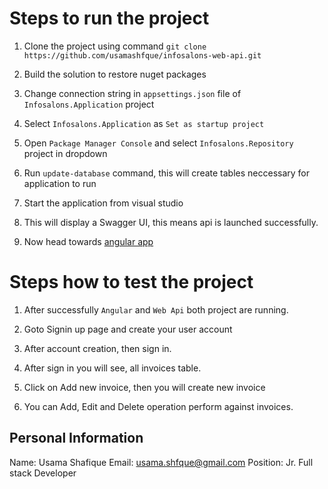 # Steps to run the project

1. Clone the project using command `git clone https://github.com/usamashfque/infosalons-web-api.git`

2. Build the solution to restore nuget packages
 
3. Change connection string in `appsettings.json` file of `Infosalons.Application` project

4. Select `Infosalons.Application` as `Set as startup project`

5. Open `Package Manager Console` and select `Infosalons.Repository` project in dropdown

6. Run `update-database` command, this will create tables neccessary for application to run

7. Start the application from visual studio

8. This will display a Swagger UI, this means api is launched successfully.

9. Now head towards [angular app](https://github.com/usamashfque/infosalons-angular-web.git)

# Steps how to test the project

1. After successfully `Angular` and `Web Api` both project are running.

2. Goto Signin up page and create your user account

3. After account creation, then sign in.

4. After sign in you will see, all invoices table.

5. Click on Add new invoice, then you will create new invoice

6. You can Add, Edit and Delete operation perform against invoices.

## Personal Information

Name: Usama Shafique
Email: usama.shfque@gmail.com
Position: Jr. Full stack Developer